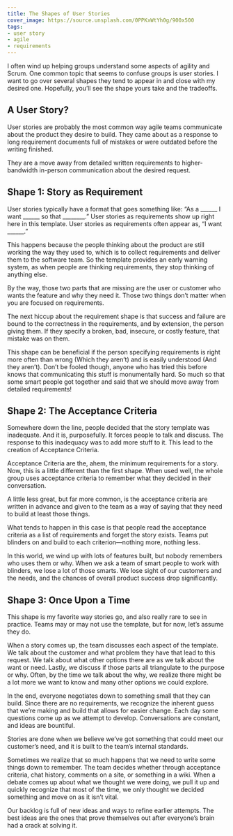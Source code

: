 ```yaml
---
title: The Shapes of User Stories
cover_image: https://source.unsplash.com/0PPKxWtYh0g/900x500
tags:
- user story
- agile
- requirements
---
```

I often wind up helping groups understand some aspects of agility and Scrum. One common topic that seems to confuse groups is user stories. I want to go over several shapes they tend to appear in and close with my desired one. Hopefully, you’ll see the shape yours take and the tradeoffs.

## A User Story?

User stories are probably the most common way agile teams communicate about the product they desire to build. They came about as a response to long requirement documents full of mistakes or were outdated before the writing finished.

They are a move away from detailed written requirements to higher-bandwidth in-person communication about the desired request. 

## Shape 1: Story as Requirement

User stories typically have a format that goes something like: “As a ______ I want ______ so that ________.” User stories as requirements show up right here in this template. User stories as requirements often appear as, “I want ______.”

This happens because the people thinking about the product are still working the way they used to, which is to collect requirements and deliver them to the software team. So the template provides an early warning system, as when people are thinking requirements, they stop thinking of anything else.

By the way, those two parts that are missing are the user or customer who wants the feature and why they need it. Those two things don’t matter when you are focused on requirements.

The next hiccup about the requirement shape is that success and failure are bound to the correctness in the requirements, and by extension, the person giving them. If they specify a broken, bad, insecure, or costly feature, that mistake was on them.

This shape can be beneficial if the person specifying requirements is right more often than wrong (Which they aren’t) and is easily understood (And they aren’t). Don’t be fooled though, anyone who has tried this before knows that communicating this stuff is monumentally hard. So much so that some smart people got together and said that we should move away from detailed requirements!

## Shape 2: The Acceptance Criteria

Somewhere down the line, people decided that the story template was inadequate. And it is, purposefully. It forces people to talk and discuss. The response to this inadequacy was to add more stuff to it. This lead to the creation of Acceptance Criteria.

Acceptance Criteria are the, ahem, the minimum requirements for a story. Now, this is a little different than the first shape. When used well, the whole group uses acceptance criteria to remember what they decided in their conversation.

A little less great, but far more common, is the acceptance criteria are written in advance and given to the team as a way of saying that they need to build at least those things.

What tends to happen in this case is that people read the acceptance criteria as a list of requirements and forget the story exists. Teams put blinders on and build to each criterion—nothing more, nothing less.

In this world, we wind up with lots of features built, but nobody remembers who uses them or why. When we ask a team of smart people to work with blinders, we lose a lot of those smarts. We lose sight of our customers and the needs, and the chances of overall product success drop significantly.

## Shape 3: Once Upon a Time

This shape is my favorite way stories go, and also really rare to see in practice. Teams may or may not use the template, but for now, let’s assume they do.

When a story comes up, the team discusses each aspect of the template. We talk about the customer and what problem they have that lead to this request. We talk about what other options there are as we talk about the want or need. Lastly, we discuss if those parts all triangulate to the purpose or why. Often, by the time we talk about the why, we realize there might be a lot more we want to know and many other options we could explore.

In the end, everyone negotiates down to something small that they can build. Since there are no requirements, we recognize the inherent guess that we’re making and build that allows for easier change. Each day some questions come up as we attempt to develop. Conversations are constant, and ideas are bountiful.

Stories are done when we believe we’ve got something that could meet our customer’s need, and it is built to the team’s internal standards.

Sometimes we realize that so much happens that we need to write some things down to remember. The team decides whether through acceptance criteria, chat history, comments on a site, or something in a wiki. When a debate comes up about what we thought we were doing, we pull it up and quickly recognize that most of the time, we only thought we decided something and move on as it isn’t vital.

Our backlog is full of new ideas and ways to refine earlier attempts. The best ideas are the ones that prove themselves out after everyone’s brain had a crack at solving it.